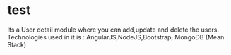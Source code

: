 test
====

Its a User detail module where you can add,update and delete the users. Technologies used in it is : AngularJS,NodeJS,Bootstrap, MongoDB (Mean Stack)

